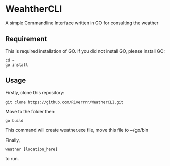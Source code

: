 # WeahtherCLI
A simple Commandline Interface written in GO for consulting the weather

## Requirement
This is required installation of GO.
If you did not install GO, please install GO:
```shell
cd ~
go install
```

## Usage

Firstly, clone this repository:
```shell
git clone https://github.com/R1verrrr/WeatherCLI.git 
```

Move to the folder then:
```shell
go build
```
This command will create weather.exe file, move this file to ~/go/bin

Finally, 
```shell
weather [location_here]
```
to run.
